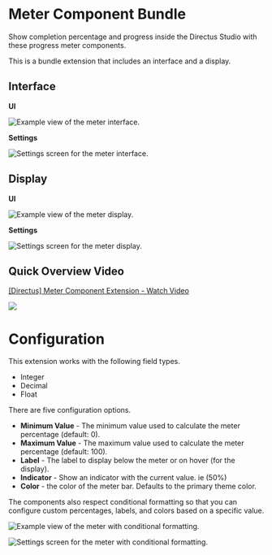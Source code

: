 # Meter Component Bundle

Show completion percentage and progress inside the Directus Studio with these progress meter components.

This is a bundle extension that includes an interface and a display.

## Interface

**UI**

![Example view of the meter interface.](https://raw.githubusercontent.com/directus-labs/extensions/main/packages/meter-component/docs/interface-example.png)


**Settings**

![Settings screen for the meter interface.](https://raw.githubusercontent.com/directus-labs/extensions/main/packages/meter-component/docs/interface-settings.png)


## Display

**UI**

![Example view of the meter display.](https://raw.githubusercontent.com/directus-labs/extensions/main/packages/meter-component/docs/display-example.png)


**Settings**

![Settings screen for the meter display.](https://raw.githubusercontent.com/directus-labs/extensions/main/packages/meter-component/docs/display-settings.png)


## Quick Overview Video

<div>
    <a href="https://www.loom.com/share/16453b5730f04be4b4e5d85ac42a6197" target="_blank">
      <p>[Directus] Meter Component Extension - Watch Video</p>
    </a>
    <a href="https://www.loom.com/share/16453b5730f04be4b4e5d85ac42a6197" target="_blank">
      <img style="max-width:450px;" src="https://raw.githubusercontent.com/directus-labs/extension-meter-component/main/docs/overview.gif">
    </a>
</div>


# Configuration

This extension works with the following field types.

- Integer
- Decimal
- Float

There are five configuration options.

- **Minimum Value** - The minimum value used to calculate the meter percentage (default: 0).
- **Maximum Value** - The maximum value used to calculate the meter percentage (default: 100).
- **Label** - The label to display below the meter or on hover (for the display).
- **Indicator** - Show an indicator with the current value. ie (50%)
- **Color** - the color of the meter bar. Defaults to the primary theme color.

The components also respect conditional formatting so that you can configure custom percentages, labels, and colors based on a specific value.

![Example view of the meter with conditional formatting.](https://raw.githubusercontent.com/directus-labs/extension-meter-component/main/docs/conditional-example.png)

![Settings screen for the meter with conditional formatting.](https://raw.githubusercontent.com/directus-labs/extension-meter-component/main/docs/conditional-settings.png)
